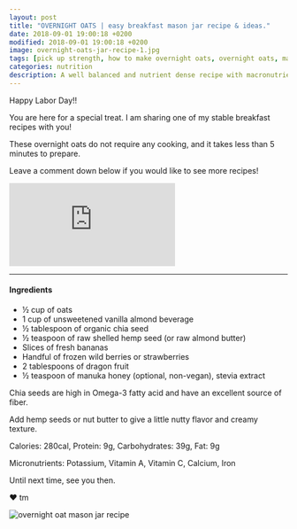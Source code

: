 ```yaml
---
layout: post
title: "OVERNIGHT OATS | easy breakfast mason jar recipe & ideas."
date: 2018-09-01 19:00:18 +0200
modified: 2018-09-01 19:00:18 +0200
image: overnight-oats-jar-recipe-1.jpg
tags: [pick up strength, how to make overnight oats, overnight oats, mason jar recipe, cold oat, breakfast, protein, fiber, almond milk, hemp seeds, simple recipe, breakfast, vegan breakfast, vegan, quick breakfast, breakfast ideas, easy breakfast ideas, meal ideas, nutrition, breakfast recipes, healthy breakfast, breakfast for kids]
categories: nutrition
description: A well balanced and nutrient dense recipe with macronutrients - protein, healthy fat, and fiber! 
---
```


Happy Labor Day!!

You are here for a special treat. I am sharing one of my stable breakfast recipes with you!

These overnight oats do not require any cooking, and it takes less than 5 minutes to prepare. 

Leave a comment down below if you would like to see more recipes!

<iframe src="https://www.youtube.com/embed/UR7bNMWtqdY" frameborder="0" allowfullscreen></iframe>

****

#### Ingredients

* ½ cup of oats
* 1 cup of unsweetened vanilla almond beverage
* ½ tablespoon of organic chia seed
* ½ teaspoon of raw shelled hemp seed (or raw almond butter)
* Slices of fresh bananas
* Handful of frozen wild berries or strawberries
* 2 tablespoons of dragon fruit
* ½ teaspoon of manuka honey (optional, non-vegan), stevia extract

Chia seeds are high in Omega-3 fatty acid and have an excellent source of fiber.

Add hemp seeds or nut butter to give a little nutty flavor and creamy texture.

Calories: 280cal, Protein: 9g, Carbohydrates: 39g, Fat: 9g

Micronutrients: Potassium, Vitamin A, Vitamin C, Calcium, Iron

Until next time, see you then.

❤ tm

![]({{site.baseurl}}/images/overnight-quaker-oats-jar-recipe-3.jpg "overnight oat mason jar recipe")
